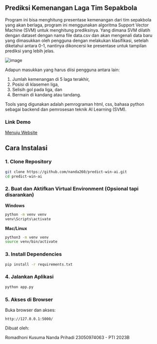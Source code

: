## Prediksi Kemenangan Laga Tim Sepakbola
Program ini bisa menghitung presentase kemenangan dari tim sepakbola yang akan berlaga, 
program ini menggunakan algoritma Support Vector Machine (SVM) untuk menghitung prediksinya. 
Yang dimana SVM dilatih dengan dataset dengan nama file data.csv dan akan mengenali data baru yang dimasukkan oleh pengguna dengan melakukan klasifikasi, setelah diketahui antara 0-1, nantinya dikoncersi ke presentase untuk tampilan prediksi yang lebih jelas.


![image](https://github.com/user-attachments/assets/f018c3df-f76f-4078-9416-025d70e30d74)



Adapun masukkan yang harus diisi pengguna antara lain:

1. Jumlah kemenangan di 5 laga terakhir,
2. Posisi di klasemen liga,
3. Selisih gol pada liga, dan
4. Bermain di kandang atau tandang.
   
Tools yang digunakan adalah pemrograman html, css, bahasa python sebagai backend dan pemrosesan teknik AI Learning (SVM).


### Link Demo
[Menuju Website](https://predict-match.up.railway.app/)

## Cara Instalasi

### 1. Clone Repository

```bash
git clone https://github.com/nanda260/predict-win-ai.git
cd predict-win-ai
```

### 2. Buat dan Aktifkan Virtual Environment (Opsional tapi disarankan)

**Windows**

```bash
python -m venv venv
venv\Scripts\activate
```

**Mac/Linux**

```bash
python3 -m venv venv
source venv/bin/activate
```

### 3. Install Dependencies

```bash
pip install -r requirements.txt
```

### 4. Jalankan Aplikasi

```bash
python app.py
```

### 5. Akses di Browser

Buka browser dan akses:
```
http://127.0.0.1:5000/
```



Dibuat oleh:

Romadhoni Kusuma Nanda Prihadi
23050974063 - PTI 2023B
